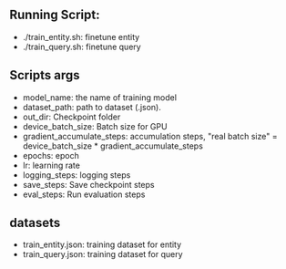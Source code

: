 ## Running Script: 
- ./train_entity.sh: finetune entity 
- ./train_query.sh: finetune query 
## Scripts args
- model_name: the name of training model 
- dataset_path: path to dataset (.json). 
- out_dir: Checkpoint folder
- device_batch_size: Batch size for GPU 
- gradient_accumulate_steps: accumulation steps, "real batch size" = device_batch_size * gradient_accumulate_steps
- epochs: epoch 
- lr: learning rate 
- logging_steps: logging steps 
- save_steps: Save checkpoint steps 
- eval_steps: Run evaluation steps
## datasets
- train_entity.json: training dataset for entity 
- train_query.json: training dataset for query